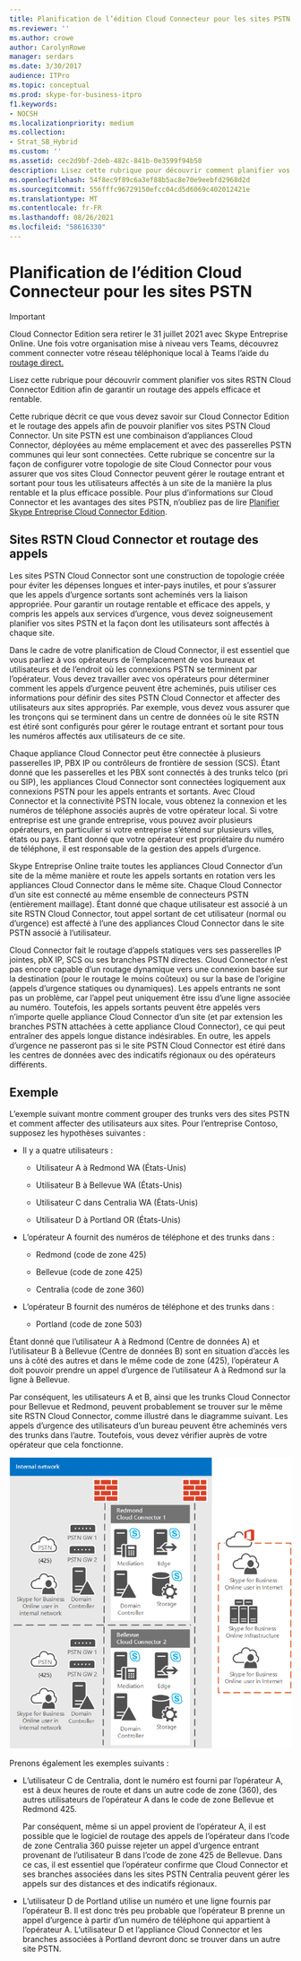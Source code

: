 ```yaml
---
title: Planification de l’édition Cloud Connecteur pour les sites PSTN
ms.reviewer: ''
ms.author: crowe
author: CarolynRowe
manager: serdars
ms.date: 3/30/2017
audience: ITPro
ms.topic: conceptual
ms.prod: skype-for-business-itpro
f1.keywords:
- NOCSH
ms.localizationpriority: medium
ms.collection:
- Strat_SB_Hybrid
ms.custom: ''
ms.assetid: cec2d9bf-2deb-482c-841b-0e3599f94b50
description: Lisez cette rubrique pour découvrir comment planifier vos sites RSTN Cloud Connector Edition afin de garantir un routage des appels efficace et rentable.
ms.openlocfilehash: 54f8ec9f89c6a3ef88b5ac8e70e9eebfd2968d2d
ms.sourcegitcommit: 556fffc96729150efcc04cd5d6069c402012421e
ms.translationtype: MT
ms.contentlocale: fr-FR
ms.lasthandoff: 08/26/2021
ms.locfileid: "58616330"
---
```

# <a name="plan-for-cloud-connector-edition-pstn-sites"></a>Planification de l’édition Cloud Connecteur pour les sites PSTN

> [!Important]
> Cloud Connector Edition sera retirer le 31 juillet 2021 avec Skype Entreprise Online. Une fois votre organisation mise à niveau vers Teams, découvrez comment connecter votre réseau téléphonique local à Teams l’aide du [routage direct.](/MicrosoftTeams/direct-routing-landing-page)
 
Lisez cette rubrique pour découvrir comment planifier vos sites RSTN Cloud Connector Edition afin de garantir un routage des appels efficace et rentable.
  
Cette rubrique décrit ce que vous devez savoir sur Cloud Connector Edition et le routage des appels afin de pouvoir planifier vos sites PSTN Cloud Connector. Un site PSTN est une combinaison d’appliances Cloud Connector, déployées au même emplacement et avec des passerelles PSTN communes qui leur sont connectées. Cette rubrique se concentre sur la façon de configurer votre topologie de site Cloud Connector pour vous assurer que vos sites Cloud Connector peuvent gérer le routage entrant et sortant pour tous les utilisateurs affectés à un site de la manière la plus rentable et la plus efficace possible. Pour plus d’informations sur Cloud Connector et les avantages des sites PSTN, n’oubliez pas de lire [Planifier Skype Entreprise Cloud Connector Edition](plan-skype-for-business-cloud-connector-edition.md). 
  
## <a name="cloud-connector-pstn-sites-and-call-routing"></a>Sites RSTN Cloud Connector et routage des appels

Les sites PSTN Cloud Connector sont une construction de topologie créée pour éviter les dépenses longues et inter-pays inutiles, et pour s’assurer que les appels d’urgence sortants sont acheminés vers la liaison appropriée. Pour garantir un routage rentable et efficace des appels, y compris les appels aux services d’urgence, vous devez soigneusement planifier vos sites PSTN et la façon dont les utilisateurs sont affectés à chaque site. 
  
Dans le cadre de votre planification de Cloud Connector, il est essentiel que vous parliez à vos opérateurs de l’emplacement de vos bureaux et utilisateurs et de l’endroit où les connexions PSTN se terminent par l’opérateur. Vous devez travailler avec vos opérateurs pour déterminer comment les appels d’urgence peuvent être acheminés, puis utiliser ces informations pour définir des sites PSTN Cloud Connector et affecter des utilisateurs aux sites appropriés. Par exemple, vous devez vous assurer que les tronçons qui se terminent dans un centre de données où le site RSTN est étiré sont configurés pour gérer le routage entrant et sortant pour tous les numéros affectés aux utilisateurs de ce site. 
  
Chaque appliance Cloud Connector peut être connectée à plusieurs passerelles IP, PBX IP ou contrôleurs de frontière de session (SCS). Étant donné que les passerelles et les PBX sont connectés à des trunks telco (pri ou SIP), les appliances Cloud Connector sont connectées logiquement aux connexions PSTN pour les appels entrants et sortants. Avec Cloud Connector et la connectivité PSTN locale, vous obtenez la connexion et les numéros de téléphone associés auprès de votre opérateur local. Si votre entreprise est une grande entreprise, vous pouvez avoir plusieurs opérateurs, en particulier si votre entreprise s’étend sur plusieurs villes, états ou pays. Étant donné que votre opérateur est propriétaire du numéro de téléphone, il est responsable de la gestion des appels d’urgence.
  
Skype Entreprise Online traite toutes les appliances Cloud Connector d’un site de la même manière et route les appels sortants en rotation vers les appliances Cloud Connector dans le même site. Chaque Cloud Connector d’un site est connecté au même ensemble de connecteurs PSTN (entièrement maillage). Étant donné que chaque utilisateur est associé à un site RSTN Cloud Connector, tout appel sortant de cet utilisateur (normal ou d’urgence) est affecté à l’une des appliances Cloud Connector dans le site PSTN associé à l’utilisateur. 
  
Cloud Connector fait le routage d’appels statiques vers ses passerelles IP jointes, pbX IP, SCS ou ses branches PSTN directes. Cloud Connector n’est pas encore capable d’un routage dynamique vers une connexion basée sur la destination (pour le routage le moins coûteux) ou sur la base de l’origine (appels d’urgence statiques ou dynamiques). Les appels entrants ne sont pas un problème, car l’appel peut uniquement être issu d’une ligne associée au numéro. Toutefois, les appels sortants peuvent être appelés vers n’importe quelle appliance Cloud Connector d’un site (et par extension les branches PSTN attachées à cette appliance Cloud Connector), ce qui peut entraîner des appels longue distance indésirables. En outre, les appels d’urgence ne passeront pas si le site PSTN Cloud Connector est étiré dans les centres de données avec des indicatifs régionaux ou des opérateurs différents.
  
## <a name="an-example"></a>Exemple

L’exemple suivant montre comment grouper des trunks vers des sites PSTN et comment affecter des utilisateurs aux sites. Pour l’entreprise Contoso, supposez les hypothèses suivantes :
  
- Il y a quatre utilisateurs : 
    
  - Utilisateur A à Redmond WA (États-Unis)
    
  - Utilisateur B à Bellevue WA (États-Unis)
    
  - Utilisateur C dans Centralia WA (États-Unis)
    
  - Utilisateur D à Portland OR (États-Unis)
    
- L’opérateur A fournit des numéros de téléphone et des trunks dans :
    
  - Redmond (code de zone 425)
    
  - Bellevue (code de zone 425)
    
  - Centralia (code de zone 360)
    
- L’opérateur B fournit des numéros de téléphone et des trunks dans :
    
  -  Portland (code de zone 503)
    
Étant donné que l’utilisateur A à Redmond (Centre de données A) et l’utilisateur B à Bellevue (Centre de données B) sont en situation d’accès les uns à côté des autres et dans le même code de zone (425), l’opérateur A doit pouvoir prendre un appel d’urgence de l’utilisateur A à Redmond sur la ligne à Bellevue. 
  
Par conséquent, les utilisateurs A et B, ainsi que les trunks Cloud Connector pour Bellevue et Redmond, peuvent probablement se trouver sur le même site RSTN Cloud Connector, comme illustré dans le diagramme suivant. Les appels d’urgence des utilisateurs d’un bureau peuvent être acheminés vers des trunks dans l’autre. Toutefois, vous devez vérifier auprès de votre opérateur que cela fonctionne.
  
![Comment configurer des sites PSTN](../../media/2659caa7-9c18-4d4f-9c7a-61d0e6a07dc3.png)
  
Prenons également les exemples suivants :
  
- L’utilisateur C de Centralia, dont le numéro est fourni par l’opérateur A, est à deux heures de route et dans un autre code de zone (360), des autres utilisateurs de l’opérateur A dans le code de zone Bellevue et Redmond 425. 
    
    Par conséquent, même si un appel provient de l’opérateur A, il est possible que le logiciel de routage des appels de l’opérateur dans l’code de zone Centralia 360 puisse rejeter un appel d’urgence entrant provenant de l’utilisateur B dans l’code de zone 425 de Bellevue. Dans ce cas, il est essentiel que l’opérateur confirme que Cloud Connector et ses branches associées dans les sites PSTN Centralia peuvent gérer les appels sur des distances et des indicatifs régionaux.
    
- L’utilisateur D de Portland utilise un numéro et une ligne fournis par l’opérateur B. Il est donc très peu probable que l’opérateur B prenne un appel d’urgence à partir d’un numéro de téléphone qui appartient à l’opérateur A. L’utilisateur D et l’appliance Cloud Connector et les branches associées à Portland devront donc se trouver dans un autre site PSTN.
